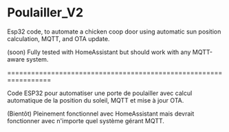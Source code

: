 # Poulailler_V2

Esp32 code, to automate a chicken coop door using automatic sun position calculation, MQTT, and OTA update.

(soon) Fully tested with HomeAssistant but should work with any MQTT-aware system.



=================================================================

Code ESP32 pour automatiser une porte de poulailler avec calcul automatique de la position du soleil, MQTT et mise à jour OTA.

(Bientôt) Pleinement fonctionnel avec HomeAssistant mais devrait fonctionner avec n'importe quel système gérant MQTT.
